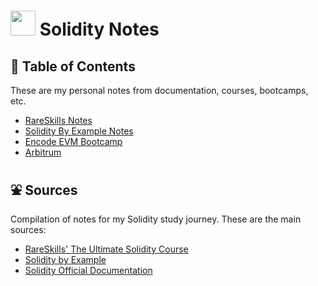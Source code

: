 # <img height="40" src="https://img.icons8.com/?size=100&id=HOqGCOyHDbd4&format=png&color=000000"> Solidity Notes

## 📄 Table of Contents

These are my personal notes from documentation, courses, bootcamps, etc.

- [RareSkills Notes](./rare_skills/Index.md)
- [Solidity By Example Notes](./solidity_by_example/Index.md)
- [Encode EVM Bootcamp](#)
- [Arbitrum](./arbitrum/Index.md)

## ⛲ Sources

Compilation of notes for my Solidity study journey. These are the main sources:

- [RareSkills' The Ultimate Solidity Course](https://www.rareskills.io/learn-solidity)
- [Solidity by Example](https://solidity-by-example.org/)
- [Solidity Official Documentation](https://docs.soliditylang.org/?color=dark)
